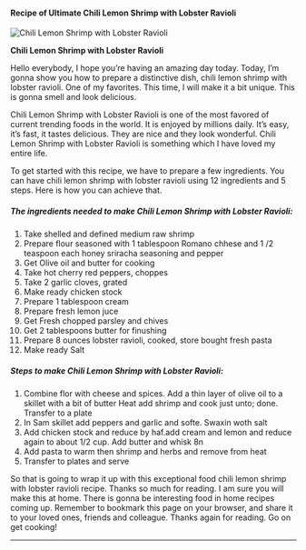             

#### Recipe of Ultimate Chili Lemon Shrimp with Lobster Ravioli

![Chili Lemon Shrimp with Lobster Ravioli](https://img-global.cpcdn.com/recipes/b3e0f4e89bbdfbc2/751x532cq70/chili-lemon-shrimp-with-lobster-ravioli-recipe-main-photo.jpg)

**Chili Lemon Shrimp with Lobster Ravioli**

Hello everybody, I hope you’re having an amazing day today. Today, I’m gonna show you how to prepare a distinctive dish, chili lemon shrimp with lobster ravioli. One of my favorites. This time, I will make it a bit unique. This is gonna smell and look delicious.

Chili Lemon Shrimp with Lobster Ravioli is one of the most favored of current trending foods in the world. It is enjoyed by millions daily. It’s easy, it’s fast, it tastes delicious. They are nice and they look wonderful. Chili Lemon Shrimp with Lobster Ravioli is something which I have loved my entire life.

To get started with this recipe, we have to prepare a few ingredients. You can have chili lemon shrimp with lobster ravioli using 12 ingredients and 5 steps. Here is how you can achieve that.

##### The ingredients needed to make Chili Lemon Shrimp with Lobster Ravioli:

1.  Take shelled and defined medium raw shrimp
2.  Prepare flour seasoned with 1 tablespoon Romano chhese and 1 /2 teaspoon each honey sriracha seasoning and pepper
3.  Get Olive oil and butter for cooking
4.  Take hot cherry red peppers, choppes
5.  Take 2 garlic cloves, grated
6.  Make ready chicken stock
7.  Prepare 1 tablespoon cream
8.  Prepare fresh lemon juce
9.  Get Fresh chopped parsley and chives
10.  Get 2 tablespoons butter for finushing
11.  Prepare 8 ounces lobster ravioli, cooked, store bought fresh pasta
12.  Make ready Salt

##### Steps to make Chili Lemon Shrimp with Lobster Ravioli:

1.  Combine flor with cheese and spices. Add a thin layer of olive oil to a skillet with a bit of butter Heat add shrimp and cook just unto; done. Transfer to a plate
2.  In Sam skillet add peppers and garlic and softe. Swaxin woth salt
3.  Add chicken stock and reduce by haf.add cream and lemon and reduce again to about 1/2 cup. Add butter and whisk 8n
4.  Add pasta to warm then shrimp and herbs and remove from heat
5.  Transfer to plates and serve

So that is going to wrap it up with this exceptional food chili lemon shrimp with lobster ravioli recipe. Thanks so much for reading. I am sure you will make this at home. There is gonna be interesting food in home recipes coming up. Remember to bookmark this page on your browser, and share it to your loved ones, friends and colleague. Thanks again for reading. Go on get cooking!

* * *
